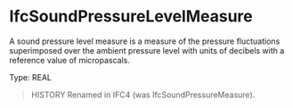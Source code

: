 # IfcSoundPressureLevelMeasure

A sound pressure level measure is a measure of the pressure fluctuations superimposed over the ambient pressure level with units of decibels with a reference value of micropascals.

Type: REAL

> HISTORY Renamed in IFC4 (was IfcSoundPressureMeasure).
